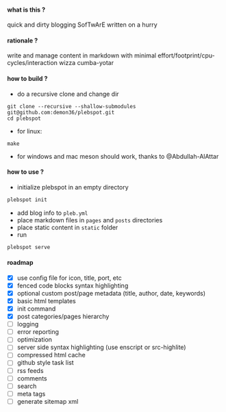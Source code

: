 #### what is this ?
quick and dirty blogging SofTwArE written on a hurry

#### rationale ?
write and manage content in markdown with minimal effort/footprint/cpu-cycles/interaction wizza cumba-yotar

#### how to build ?
- do a recursive clone and change dir
```
git clone --recursive --shallow-submodules git@github.com:demon36/plebspot.git
cd plebspot
```
- for linux:
```
make
```
- for windows and mac meson should work, thanks to @Abdullah-AlAttar

#### how to use ?
- initialize plebspot in an empty directory 
```sh
plebspot init
```
- add blog info to `pleb.yml`
- place markdown files in `pages` and `posts` directories
- place static content in `static` folder
- run
```sh
plebspot serve
```

#### roadmap
- [x] use config file for icon, title, port, etc
- [x] fenced code blocks syntax highlighting
- [x] optional custom post/page metadata (title, author, date, keywords)
- [x] basic html templates
- [x] init command 
- [x] post categories/pages hierarchy
- [ ] logging
- [ ] error reporting
- [ ] optimization
- [ ] server side syntax highlighting (use enscript or src-highlite)
- [ ] compressed html cache
- [ ] github style task list
- [ ] rss feeds
- [ ] comments
- [ ] search
- [ ] meta tags
- [ ] generate sitemap xml

